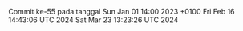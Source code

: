 Commit ke-55 pada tanggal Sun Jan 01 14:00 2023 +0100
Fri Feb 16 14:43:06 UTC 2024
Sat Mar 23 13:23:26 UTC 2024
